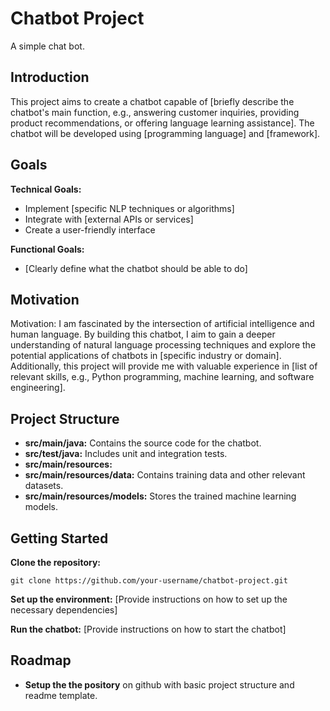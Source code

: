 # Chatbot Project
A simple chat bot.

## Introduction

This project aims to create a chatbot capable of [briefly describe the chatbot's main function, e.g., answering customer inquiries, providing product recommendations, or offering language learning assistance]. The chatbot will be developed using [programming language] and [framework].

## Goals

**Technical Goals:**
* Implement [specific NLP techniques or algorithms]
* Integrate with [external APIs or services]
* Create a user-friendly interface

**Functional Goals:**
* [Clearly define what the chatbot should be able to do]

## Motivation

Motivation: I am fascinated by the intersection of artificial intelligence and human language. By building this chatbot, I aim to gain a deeper understanding of natural language processing techniques and explore the potential applications of chatbots in [specific industry or domain]. Additionally, this project will provide me with valuable experience in [list of relevant skills, e.g., Python programming, machine learning, and software engineering].

## Project Structure

* **src/main/java:** Contains the source code for the chatbot.
* **src/test/java:** Includes unit and integration tests.
* **src/main/resources:**
* **src/main/resources/data:** Contains training data and other relevant datasets.
* **src/main/resources/models:** Stores the trained machine learning models.

## Getting Started
**Clone the repository:**

```
git clone https://github.com/your-username/chatbot-project.git
```

**Set up the environment:** [Provide instructions on how to set up the necessary dependencies]

**Run the chatbot:** [Provide instructions on how to start the chatbot]

## Roadmap

* **Setup the the pository** on github with basic project structure and readme template.

